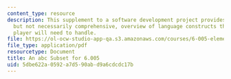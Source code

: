 ```yaml
---
content_type: resource
description: This supplement to a software development project provides a high-level,
  but not necessarily comprehensive, overview of language constructs that an abc music
  player will need to handle.
file: https://ol-ocw-studio-app-qa.s3.amazonaws.com/courses/6-005-elements-of-software-construction-fall-2008/5dbe622a0592a7d590abd9a6cdcdc17b_MIT6_005f08_project02_abc.pdf
file_type: application/pdf
resourcetype: Document
title: An abc Subset for 6.005
uid: 5dbe622a-0592-a7d5-90ab-d9a6cdcdc17b
---
```

